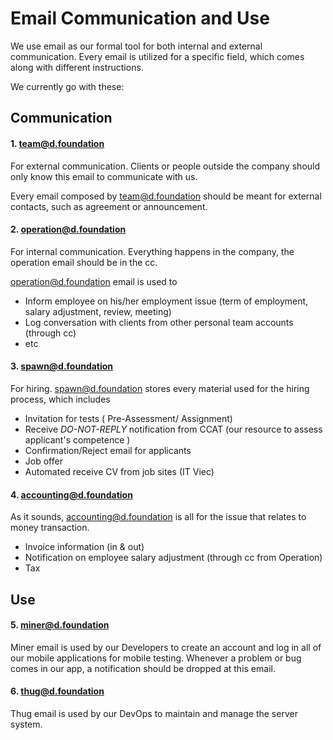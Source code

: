 # Email Communication and Use

We use email as our formal tool for both internal and external communication.
Every email is utilized for a specific field, which comes along with different instructions.

We currently go with these:

## Communication

#### 1. team@d.foundation

For external communication. Clients or people outside the company should only know this email to communicate with us.

Every email composed by team@d.foundation should be meant for external contacts, such as agreement or announcement.

#### 2. operation@d.foundation

For internal communication. Everything happens in the company, the operation email should be in the cc.

operation@d.foundation email is used to

- Inform employee on his/her employment issue (term of employment, salary adjustment, review, meeting)
- Log conversation with clients from other personal team accounts (through cc)
- etc

#### 3. spawn@d.foundation

For hiring. spawn@d.foundation stores every material used for the hiring process, which includes

- Invitation for tests ( Pre-Assessment/ Assignment)
- Receive *DO-NOT-REPLY* notification from CCAT (our resource to assess applicant's competence )
- Confirmation/Reject email for applicants
- Job offer
- Automated receive CV from job sites (IT Viec)

#### 4. accounting@d.foundation

As it sounds, accounting@d.foundation is all for the issue that relates to money transaction.

- Invoice information (in & out)
- Notification on employee salary adjustment (through cc from Operation)
- Tax

## Use

#### 5. miner@d.foundation

Miner email is used by our Developers to create an account and log in all of our mobile applications for mobile testing.
Whenever a problem or bug comes in our app, a notification should be dropped at this email.

#### 6. thug@d.foundation

Thug email is used by our DevOps to maintain and manage the server system.

